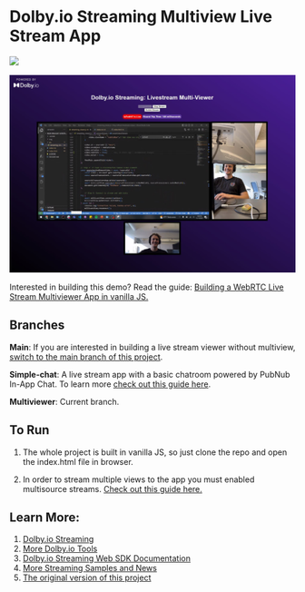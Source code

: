 # Dolby.io Streaming Multiview Live Stream App
[![](https://data.jsdelivr.com/v1/package/npm/@millicast/sdk/badge)](https://www.jsdelivr.com/package/npm/@millicast/sdk)

![Livestream viewer image](img/multiviewer-demo.JPG)

Interested in building this demo? Read the guide:  [Building a WebRTC Live Stream Multiviewer App in vanilla JS.](https://dolby.io/blog/building-a-webrtc-live-stream-multiviewer-app/) 

## Branches

**Main**: If you are interested in building a live stream viewer without multiview, [switch to the main branch of this project](https://github.com/dolbyio-samples/blog-millicast-livestream-viewer).

**Simple-chat**: A live stream app with a basic chatroom powered by PubNub In-App Chat. To learn more [check out this guide here](https://dolby.io/blog/adding-pubnub-in-app-chat-to-your-webrtc-live-stream-app/).

**Multiviewer**: Current branch.

## To Run
1. The whole project is built in vanilla JS, so just clone the repo and open the index.html file in browser.

2. In order to stream multiple views to the app you must enabled multisource streams. [Check out this guide here.](https://dolby.io/blog/enabling-multiview-for-dolby-io-livestreaming/)

## Learn More:
1. [Dolby.io Streaming](https://dolby.io/products/real-time-streaming/)
2. [More Dolby.io Tools](https://dolby.io/)
3. [Dolby.io Streaming Web SDK Documentation](https://docs.dolby.io/streaming-apis/docs/web)
4. [More Streaming Samples and News](https://github.com/millicast/millicast-sdk)
5. [The original version of this project](https://github.com/dolbyio-samples/blog-millicast-livestream-viewer)

